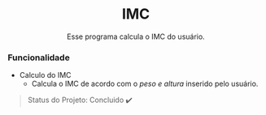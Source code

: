 <h1 align="center"> IMC </h1>
<p align="center"> Esse programa calcula o IMC do usuário. </p>

### Funcionalidade
- Calculo do IMC
    - Calcula o IMC de acordo com o *peso e altura* inserido pelo usuário.



> Status do Projeto: Concluido :heavy_check_mark:



